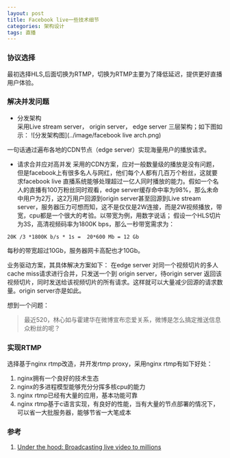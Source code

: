 ```yaml
---
layout: post
title: Facebook live一些技术细节
categories: 架构设计
tags: 直播
---
```



### 协议选择

最初选择HLS,后面切换为RTMP，切换为RTMP主要为了降低延迟，提供更好直播用户体验。



### 解决并发问题 

* 分发架构  
采用Live stream server， origin server， edge server 三层架构；如下图如示：
![分发架构图](../image/facebook live arch.png)

一句话通过遍布各地的CDN节点（edge server）实现海量用户的播放请求。

* 请求合并应对高并发 
采用的CDN方案，应对一般数量级的播放是没有问题，但是facebook上有很多名人与网红，他们每个人都有几百万个粉丝，这就要求facebook  live 直播系统能够处理超过一亿人同时播放的能力。假如一个名人的直播有100万粉丝同时观看，edge server缓存命中率为98%，那么未命中用户为2万，这2万用户回源到origin server甚至回源到Live stream server，服务器压力可想而知，这不是仅仅是2W连接，而是2W视频播放，带宽，cpu都是一个很大的考验。以带宽为例，用数字说话；
假设一个HLS切片为3S，高清视频码率为1800K bps，那么一秒带宽需求为：

```
20K /3 *1800K b/s * 1s =  20*600 Mb = 12 Gb
```


每秒的带宽超过10Gb，服务器网卡高配也才10Gb。

业务驱动方案，其具体解决方案如下：
在edge server 对同一个视频切片的多人cache  miss请求进行合并，只发送一个到 origin server，待origin server 返回该视频切片，同时发送给该视频切片的所有请求。这样就可以大量减少回源的请求数量。origin server亦是如此。

想到一个问题：
>最近520，林心如与霍建华在微博宣布恋爱关系，微博是怎么搞定推送信息众粉丝的呢？


### 实现RTMP
选择基于nginx rtmp改造，并开发rtmp proxy，采用nginx rtmp有如下好处：
1. nginx拥有一个良好的技术生态 
2. nginx的多进程模型能够充分分挥多核cpu的能力
3. nginx rtmp已经有大量的应用，基本功能可靠
4. nginx rtmp基于c语言实现，有良好的性能，当有大量的节点部署的情况下，可以省一大批服务器，能够节省一大笔成本 


### 参考 
1. [Under the hood: Broadcasting live video to millions](https://code.facebook.com/posts/1653074404941839/under-the-hood-broadcasting-live-video-to-millions/) 